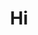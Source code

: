 ---
title: Hi
emoji: 🌖
colorFrom: indigo
colorTo: purple
sdk: gradio
sdk_version: 3.9
app_file: app.py
pinned: false
---